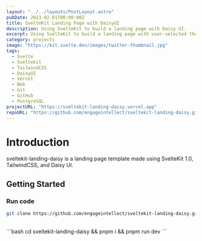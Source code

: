 ```yaml
---
layout: "../../layouts/PostLayout.astro"
pubDate: 2023-02-01T00:00:00Z
title: SvelteKit Landing Page with DaisyUI
description: Using SvelteKit to build a landing page with Daisy UI.
excerpt: Using SvelteKit to build a landing page with user-selected themes with Daisy UI.
category: projects
image: "https://kit.svelte.dev/images/twitter-thumbnail.jpg"
tags:
  - Svelte
  - Sveltekit
  - TailwindCSS
  - DaisyUI
  - Vercel
  - Web
  - Git
  - GitHub
  - PostgreSQL
projectURL: "https://sveltekit-landing-daisy.vercel.app"
repoURL: "https://github.com/engageintellect/sveltekit-landing-daisy.git"
---
```


# Introduction

sveltekit-landing-daisy is a landing page template made using SvelteKit 1.0, TailwindCSS, and Daisy UI.

## Getting Started

### Run code

```bash
git clone https://github.com/engageintellect/sveltekit-landing-daisy.git
```

<br/>
```bash
cd sveltekit-landing-daisy && pnpm i && pnpm run dev
```
